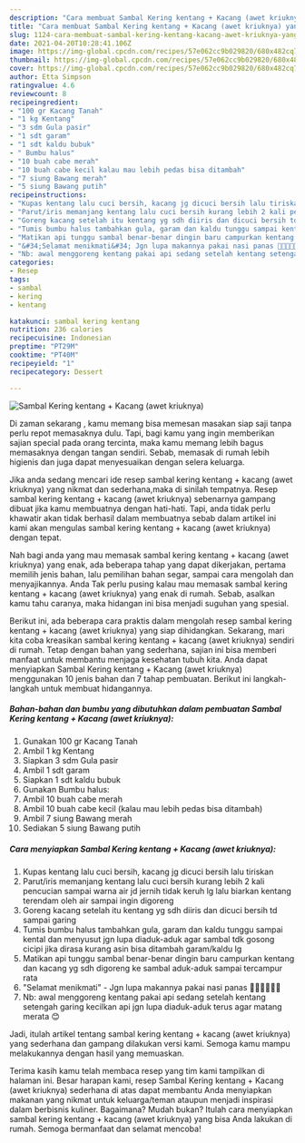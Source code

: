 ```yaml
---
description: "Cara membuat Sambal Kering kentang + Kacang (awet kriuknya) yang lezat dan Mudah Dibuat"
title: "Cara membuat Sambal Kering kentang + Kacang (awet kriuknya) yang lezat dan Mudah Dibuat"
slug: 1124-cara-membuat-sambal-kering-kentang-kacang-awet-kriuknya-yang-lezat-dan-mudah-dibuat
date: 2021-04-20T10:28:41.106Z
image: https://img-global.cpcdn.com/recipes/57e062cc9b029820/680x482cq70/sambal-kering-kentang-kacang-awet-kriuknya-foto-resep-utama.jpg
thumbnail: https://img-global.cpcdn.com/recipes/57e062cc9b029820/680x482cq70/sambal-kering-kentang-kacang-awet-kriuknya-foto-resep-utama.jpg
cover: https://img-global.cpcdn.com/recipes/57e062cc9b029820/680x482cq70/sambal-kering-kentang-kacang-awet-kriuknya-foto-resep-utama.jpg
author: Etta Simpson
ratingvalue: 4.6
reviewcount: 8
recipeingredient:
- "100 gr Kacang Tanah"
- "1 kg Kentang"
- "3 sdm Gula pasir"
- "1 sdt garam"
- "1 sdt kaldu bubuk"
- " Bumbu halus"
- "10 buah cabe merah"
- "10 buah cabe kecil kalau mau lebih pedas bisa ditambah"
- "7 siung Bawang merah"
- "5 siung Bawang putih"
recipeinstructions:
- "Kupas kentang lalu cuci bersih, kacang jg dicuci bersih lalu tiriskan"
- "Parut/iris memanjang kentang lalu cuci bersih kurang lebih 2 kali pencucian sampai warna air jd jernih tidak keruh lg lalu biarkan kentang terendam oleh air sampai ingin digoreng"
- "Goreng kacang setelah itu kentang yg sdh diiris dan dicuci bersih td sampai garing"
- "Tumis bumbu halus tambahkan gula, garam dan kaldu tunggu sampai kental dan menyusut jgn lupa diaduk-aduk agar sambal tdk gosong cicipi jika dirasa kurang asin bisa ditambah garam/kaldu lg"
- "Matikan api tunggu sambal benar-benar dingin baru campurkan kentang dan kacang yg sdh digoreng ke sambal aduk-aduk sampai tercampur rata"
- "&#34;Selamat menikmati&#34; Jgn lupa makannya pakai nasi panas 👌🏻👌🏻👌🏻"
- "Nb: awal menggoreng kentang pakai api sedang setelah kentang setengah garing kecilkan api jgn lupa diaduk-aduk terus agar matang merata 😊"
categories:
- Resep
tags:
- sambal
- kering
- kentang

katakunci: sambal kering kentang 
nutrition: 236 calories
recipecuisine: Indonesian
preptime: "PT29M"
cooktime: "PT40M"
recipeyield: "1"
recipecategory: Dessert

---
```



![Sambal Kering kentang + Kacang (awet kriuknya)](https://img-global.cpcdn.com/recipes/57e062cc9b029820/680x482cq70/sambal-kering-kentang-kacang-awet-kriuknya-foto-resep-utama.jpg)

Di zaman  sekarang , kamu memang bisa memesan masakan siap saji tanpa perlu repot memasaknya dulu. Tapi, bagi kamu yang ingin memberikan sajian special pada orang tercinta, maka kamu memang lebih bagus memasaknya dengan tangan sendiri. Sebab, memasak di rumah lebih higienis dan juga dapat menyesuaikan dengan selera keluarga.

Jika anda sedang mencari ide resep sambal kering kentang + kacang (awet kriuknya) yang nikmat dan sederhana,maka di sinilah tempatnya. Resep sambal kering kentang + kacang (awet kriuknya)  sebenarnya gampang dibuat jika kamu membuatnya dengan hati-hati. Tapi, anda tidak perlu khawatir akan tidak berhasil dalam membuatnya 
sebab dalam artikel ini kami akan mengulas sambal kering kentang + kacang (awet kriuknya) dengan tepat.  



Nah bagi anda yang mau memasak sambal kering kentang + kacang (awet kriuknya) yang enak, ada beberapa tahap yang dapat dikerjakan, pertama memilih jenis bahan, lalu pemilihan bahan segar, sampai cara mengolah dan menyajikannya. Anda Tak perlu pusing kalau mau memasak sambal kering kentang + kacang (awet kriuknya) yang enak di rumah. Sebab, asalkan kamu  tahu caranya, maka hidangan ini bisa menjadi suguhan yang spesial.

Berikut ini, ada beberapa cara praktis  dalam mengolah resep sambal kering kentang + kacang (awet kriuknya) yang siap dihidangkan. Sekarang, mari kita coba kreasikan sambal kering kentang + kacang (awet kriuknya) sendiri di rumah. Tetap dengan bahan yang sederhana, sajian ini bisa memberi manfaat untuk membantu menjaga kesehatan tubuh kita. Anda dapat menyiapkan Sambal Kering kentang + Kacang (awet kriuknya) menggunakan 10 jenis bahan dan 7 tahap pembuatan. Berikut ini langkah-langkah untuk membuat hidangannya.

<!--inarticleads1-->

##### Bahan-bahan dan bumbu yang dibutuhkan dalam pembuatan Sambal Kering kentang + Kacang (awet kriuknya):

1. Gunakan 100 gr Kacang Tanah
1. Ambil 1 kg Kentang
1. Siapkan 3 sdm Gula pasir
1. Ambil 1 sdt garam
1. Siapkan 1 sdt kaldu bubuk
1. Gunakan  Bumbu halus:
1. Ambil 10 buah cabe merah
1. Ambil 10 buah cabe kecil (kalau mau lebih pedas bisa ditambah)
1. Ambil 7 siung Bawang merah
1. Sediakan 5 siung Bawang putih




<!--inarticleads2-->

##### Cara menyiapkan Sambal Kering kentang + Kacang (awet kriuknya):

1. Kupas kentang lalu cuci bersih, kacang jg dicuci bersih lalu tiriskan
1. Parut/iris memanjang kentang lalu cuci bersih kurang lebih 2 kali pencucian sampai warna air jd jernih tidak keruh lg lalu biarkan kentang terendam oleh air sampai ingin digoreng
1. Goreng kacang setelah itu kentang yg sdh diiris dan dicuci bersih td sampai garing
1. Tumis bumbu halus tambahkan gula, garam dan kaldu tunggu sampai kental dan menyusut jgn lupa diaduk-aduk agar sambal tdk gosong cicipi jika dirasa kurang asin bisa ditambah garam/kaldu lg
1. Matikan api tunggu sambal benar-benar dingin baru campurkan kentang dan kacang yg sdh digoreng ke sambal aduk-aduk sampai tercampur rata
1. &#34;Selamat menikmati&#34; - Jgn lupa makannya pakai nasi panas 👌🏻👌🏻👌🏻
1. Nb: awal menggoreng kentang pakai api sedang setelah kentang setengah garing kecilkan api jgn lupa diaduk-aduk terus agar matang merata 😊




Jadi, itulah artikel tentang  sambal kering kentang + kacang (awet kriuknya)  yang sederhana dan gampang dilakukan versi kami. Semoga kamu mampu melakukannya dengan hasil yang memuaskan. 

Terima kasih kamu telah membaca resep yang tim kami tampilkan di halaman ini. Besar harapan kami, resep  Sambal Kering kentang + Kacang (awet kriuknya) sederhana di atas dapat membantu Anda menyiapkan makanan yang nikmat untuk keluarga/teman ataupun menjadi inspirasi dalam berbisnis kuliner. Bagaimana? Mudah bukan? Itulah cara menyiapkan sambal kering kentang + kacang (awet kriuknya) yang bisa Anda lakukan di rumah. Semoga bermanfaat dan selamat mencoba!

